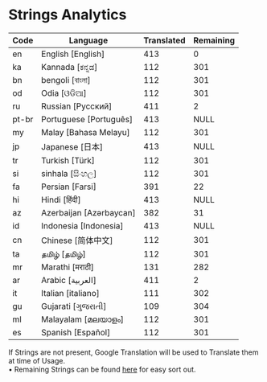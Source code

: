 # Strings Analytics


| Code | Language | Translated | Remaining |
|----|-------|-------|---|
| en | English [English] | 413 | 0 |
| ka | Kannada [ಕನ್ನಡ] | 112 | 301 |
| bn | bengoli [বাংলা] | 112 | 301 |
| od | Odia [ଓଡିଆ] | 112 | 301 |
| ru | Russian [Русский] | 411 | 2 |
| pt-br | Portuguese [Português] | 413 | NULL |
| my | Malay [Bahasa Melayu] | 112 | 301 |
| jp | Japanese [日本] | 413 | NULL |
| tr | Turkish [Türk] | 112 | 301 |
| si | sinhala [සිංහල] | 112 | 301 |
| fa | Persian [Farsi] | 391 | 22 |
| hi | Hindi [हिंदी] | 413 | NULL |
| az | Azerbaijan [Azərbaycan] | 382 | 31 |
| id | Indonesia [Indonesia] | 413 | NULL |
| cn | Chinese [简体中文] | 112 | 301 |
| ta | தமிழ் [தமிழ்] | 112 | 301 |
| mr | Marathi [मराठी] | 131 | 282 |
| ar | Arabic [العربية] | 411 | 2 |
| it | Italian [italiano] | 111 | 302 |
| gu | Gujarati [ગુજરાતી] | 109 | 304 |
| ml | Malayalam [മലയാളം] | 112 | 301 |
| es | Spanish [Español] | 112 | 301 |


If Strings are not present, Google Translation will be used to Translate them at time of Usage.
<br>• Remaining Strings can be found [here](./remaining.csv) for easy sort out.